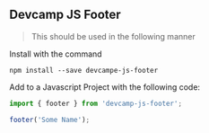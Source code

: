 ## Devcamp JS Footer

> This should be used in the following manner

Install with the command

```
npm install --save devcampe-js-footer
```
Add to a Javascript Project with the following code:

```javascript
import { footer } from 'devcamp-js-footer';

footer('Some Name');
```